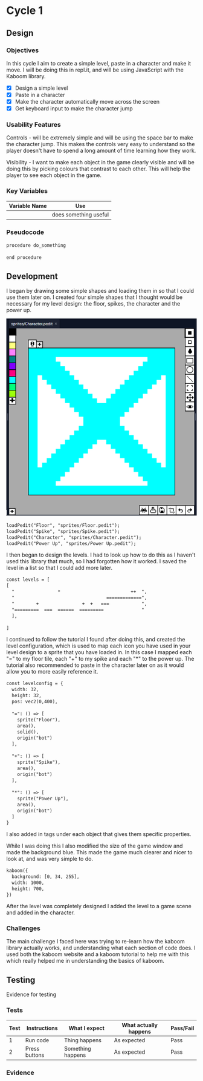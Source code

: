# Cycle 1

## Design

### Objectives

In this cycle I aim to create a simple level, paste in a character and make it move. I will be doing this in repl.it, and will be using JavaScript with the Kaboom library.&#x20;

* [x] Design a simple level
* [x] Paste in a character
* [x] Make the character automatically move across the screen
* [x] Get keyboard input to make the character jump

### Usability Features

Controls - will be extremely simple and will be using the space bar to make the character jump. This makes the controls very easy to understand so the player doesn't have to spend a long amount of time learning how they work.

Visibility - I want to make each object in the game clearly visible and will be doing this by picking colours that contrast to each other. This will help the player to see each object in the game.

### Key Variables

| Variable Name | Use                   |
| ------------- | --------------------- |
|               | does something useful |

### Pseudocode

```
procedure do_something
    
end procedure
```

## Development

I began by drawing some simple shapes and loading them in so that I could use them later on. I created four simple shapes that I thought would be necessary for my level design: the floor, spikes, the character and the power up.&#x20;

![](<../.gitbook/assets/image (7).png>)

```
loadPedit("Floor", "sprites/Floor.pedit");
loadPedit("Spike", "sprites/Spike.pedit");
loadPedit("Character", "sprites/Character.pedit");
loadPedit("Power Up", "sprites/Power Up.pedit");
```

I then began to design the levels. I had to look up how to do this as I haven't  used this library  that much, so I had forgotten how it worked. I saved the level in a list so that I could add more later.

```
const levels = [
[
  "                *                          ++  ",
  "                                  =============",
  "        +                +  +   ===            ",
  "=========  ===  ======  =========              "
  ],
 
]
```

I continued to follow the tutorial I found after doing this, and created the level configuration, which is used to map each icon you have used in your level design to a sprite that you have loaded in. In this case I mapped each "=" to my floor tile, each "+" to my spike and each "\*" to the power up. The tutorial also recommended to paste in the character later on as it would allow you to more easily reference it.

```
const levelconfig = {
  width: 32,
  height: 32,
  pos: vec2(0,400),

  "=": () => [
    sprite("Floor"),
    area(),
    solid(),
    origin("bot")
  ],
  
  "+": () => [
    sprite("Spike"),
    area(),
    origin("bot") 
  ],

  "*": () => [
    sprite("Power Up"),
    area(),
    origin("bot") 
  ] 
}

```

I also added in tags under each object that gives them specific properties.&#x20;

While I was doing this I also modified the size of the game window and made the background blue. This made the game much clearer and nicer to look at, and was very simple to do.

```
kaboom({
  background: [0, 34, 255],
  width: 1000,
  height: 700,
})
```

After the level was completely designed I added the level to a game scene and added in the character.&#x20;



###

### Challenges

The main challenge I faced here was trying to re-learn how the kaboom library actually works, and understanding what each section of code does. I used both the kaboom website and a kaboom tutorial to help me with this which really helped me in understanding the basics of kaboom.

## Testing

Evidence for testing

### Tests

| Test | Instructions  | What I expect     | What actually happens | Pass/Fail |
| ---- | ------------- | ----------------- | --------------------- | --------- |
| 1    | Run code      | Thing happens     | As expected           | Pass      |
| 2    | Press buttons | Something happens | As expected           | Pass      |

### Evidence
